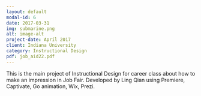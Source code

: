 ```yaml
---
layout: default
modal-id: 6
date: 2017-03-31
img: submarine.png
alt: image-alt
project-date: April 2017
client: Indiana University
category: Instructional Design
pdf: job_aid22.pdf
---
```

This is the main project of Instructional Design for career class about how to make an impression in Job Fair. Developed by Ling Qian using Premiere, Captivate, Go animation, Wix, Prezi.
